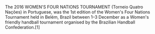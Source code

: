 The 2016 WOMEN'S FOUR NATIONS TOURNAMENT (Torneio Quatro Nações) in Portuguese, was the 1st edition of the Women's Four Nations Tournament held in Belém, Brazil between 1–3 December as a Women's friendly handball tournament organised by the Brazilian Handball Confederation.[1]
